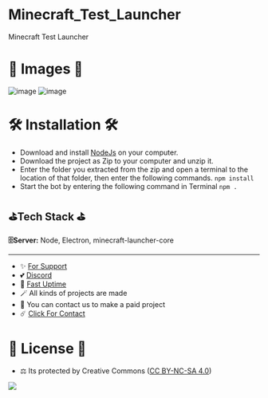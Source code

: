 # Minecraft_Test_Launcher
Minecraft Test Launcher

# 🎈 Images 🎈

![image](https://github.com/fastuptime/Minecraft_Test_Launcher/assets/63351166/36a88fbe-02f6-410b-8e76-7daac697c36b)
![image](https://github.com/fastuptime/Minecraft_Test_Launcher/assets/63351166/30978c81-5170-45be-ab02-bf0057646644)


# 🛠️ Installation 🛠️

- Download and install [NodeJs](https://nodejs.org/en/download) on your computer.
- Download the project as Zip to your computer and unzip it.
- Enter the folder you extracted from the zip and open a terminal to the location of that folder, then enter the following commands.
`npm install`
- Start the bot by entering the following command in Terminal
`npm .`

## ⛳Tech Stack ⛳

**🗄️Server:** Node, Electron, minecraft-launcher-core

---
- ✨ [For Support](https://github.com/sponsors/fastuptime) <br>
- 💕 [Discord](https://fastuptime.com/discord)<br>
- 🏓 [Fast Uptime](https://fastuptime.com/)<br>
- 🪄 All kinds of projects are made <br>
- 🧨 You can contact us to make a paid project<br>
- ☄️ [Click For Contact](mailto:fastuptime@gmail.com)<br>

# 🎯 License 🎯
- ⚖️ Its protected by Creative Commons ([CC BY-NC-SA 4.0](https://creativecommons.org/licenses/by-nc-sa/4.0/))

<a href="https://creativecommons.org/licenses/by-nc-sa/4.0/" title="BYNCSA40"><img src="https://licensebuttons.net/l/by-nc-sa/4.0/88x31.png"></a>

